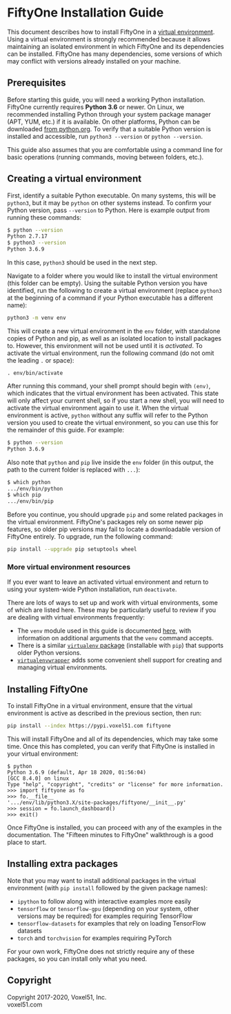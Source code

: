 # FiftyOne Installation Guide

This document describes how to install FiftyOne in a
[virtual environment](https://docs.python.org/3/tutorial/venv.html). Using a
virtual environment is strongly recommended because it allows maintaining an
isolated environment in which FiftyOne and its dependencies can be installed.
FiftyOne has many dependencies, some versions of which may conflict with
versions already installed on your machine.

## Prerequisites

Before starting this guide, you will need a working Python installation.
FiftyOne currently requires **Python 3.6** or newer. On Linux, we recommended
installing Python through your system package manager (APT, YUM, etc.) if it is
available. On other platforms, Python can be downloaded
[from python.org](https://www.python.org/downloads/). To verify that a suitable
Python version is installed and accessible, run `python3 --version` or
`python --version`.

This guide also assumes that you are comfortable using a command line for basic
operations (running commands, moving between folders, etc.).

## Creating a virtual environment

First, identify a suitable Python executable. On many systems, this will be
`python3`, but it may be `python` on other systems instead. To confirm your
Python version, pass `--version` to Python. Here is example output from running
these commands:

```sh
$ python --version
Python 2.7.17
$ python3 --version
Python 3.6.9
```

In this case, `python3` should be used in the next step.

Navigate to a folder where you would like to install the virtual environment
(this folder can be empty). Using the suitable Python version you have
identified, run the following to create a virtual environment (replace
`python3` at the beginning of a command if your Python executable has a
different name):

```sh
python3 -m venv env
```

This will create a new virtual environment in the `env` folder, with standalone
copies of Python and pip, as well as an isolated location to install packages
to. However, this environment will not be used until it is _activated_. To
activate the virtual environment, run the following command (do not omit the
leading `.` or space):

```
. env/bin/activate
```

After running this command, your shell prompt should begin with `(env)`, which
indicates that the virtual environment has been activated. This state will only
affect your current shell, so if you start a new shell, you will need to
activate the virtual environment again to use it. When the virtual environment
is active, `python` without any suffix will refer to the Python version you
used to create the virtual environment, so you can use this for the remainder
of this guide. For example:

```sh
$ python --version
Python 3.6.9
```

Also note that `python` and `pip` live inside the `env` folder (in this output,
the path to the current folder is replaced with `...`):

```sh
$ which python
.../env/bin/python
$ which pip
.../env/bin/pip
```

Before you continue, you should upgrade `pip` and some related packages in the
virtual environment. FiftyOne's packages rely on some newer pip features, so
older pip versions may fail to locate a downloadable version of FiftyOne
entirely. To upgrade, run the following command:

```sh
pip install --upgrade pip setuptools wheel
```

### More virtual environment resources

If you ever want to leave an activated virtual environment and return to using
your system-wide Python installation, run `deactivate`.

There are lots of ways to set up and work with virtual environments, some of
which are listed here. These may be particularly useful to review if you are
dealing with virtual environments frequently:

-   The `venv` module used in this guide is documented
    [here](https://docs.python.org/3/library/venv.html), with information on
    additional arguments that the `venv` command accepts.
-   There is a similar
    [`virtualenv` package](https://pypi.org/project/virtualenv/) (installable
    with `pip`) that supports older Python versions.
-   [`virtualenvwrapper`](https://virtualenvwrapper.readthedocs.io/en/latest/)
    adds some convenient shell support for creating and managing virtual
    environments.

## Installing FiftyOne

To install FiftyOne in a virtual environment, ensure that the virtual
environment is active as described in the previous section, then run:

```sh
pip install --index https://pypi.voxel51.com fiftyone
```

This will install FiftyOne and all of its dependencies, which may take some
time. Once this has completed, you can verify that FiftyOne is installed in
your virtual environment:

```
$ python
Python 3.6.9 (default, Apr 18 2020, 01:56:04)
[GCC 8.4.0] on linux
Type "help", "copyright", "credits" or "license" for more information.
>>> import fiftyone as fo
>>> fo.__file__
'.../env/lib/python3.X/site-packages/fiftyone/__init__.py'
>>> session = fo.launch_dashboard()
>>> exit()
```

Once FiftyOne is installed, you can proceed with any of the examples in the
documentation. The "Fifteen minutes to FiftyOne" walkthrough is a good place to
start.

## Installing extra packages

Note that you may want to install additional packages in the virtual
environment (with `pip install` followed by the given package names):

-   `ipython` to follow along with interactive examples more easily
-   `tensorflow` or `tensorflow-gpu` (depending on your system, other versions
    may be required) for examples requiring TensorFlow
-   `tensorflow-datasets` for examples that rely on loading TensorFlow datasets
-   `torch` and `torchvision` for examples requiring PyTorch

For your own work, FiftyOne does not strictly require any of these packages, so
you can install only what you need.

## Copyright

Copyright 2017-2020, Voxel51, Inc.<br> voxel51.com
